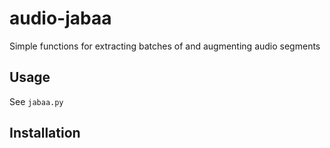 # audio-jabaa
Simple functions for extracting batches of  and augmenting audio segments

## Usage

See ``jabaa.py``

## Installation



